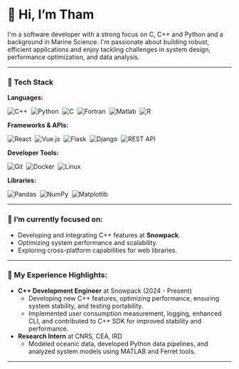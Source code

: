 # 👋 Hi, I’m Tham

I'm a software developer with a strong focus on C, C++ and Python and a background in Marine Science. I'm passionate about building robust, efficient applications and enjoy tackling challenges in system design, performance optimization, and data analysis.

---

### 🔧 Tech Stack

**Languages:**
<p>
  <img src="https://img.shields.io/badge/C%2B%2B-00599C?style=for-the-badge&logo=cplusplus&logoColor=white" alt="C++"/> 
  <img src="https://img.shields.io/badge/Python-3776AB?style=for-the-badge&logo=python&logoColor=white" alt="Python"/> 
  <img src="https://img.shields.io/badge/C-A8B9CC?style=for-the-badge&logo=c&logoColor=black" alt="C"/> 
  <img src="https://img.shields.io/badge/Fortran-734F96?style=for-the-badge&logo=fortran&logoColor=white" alt="Fortran"/> 
  <img src="https://img.shields.io/badge/Matlab-0076A8?style=for-the-badge&logo=mathworks&logoColor=white" alt="Matlab"/> 
  <img src="https://img.shields.io/badge/R-276DC3?style=for-the-badge&logo=r&logoColor=white" alt="R"/> 
</p>

**Frameworks & APIs:**
<p>
  <img src="https://img.shields.io/badge/React-61DAFB?style=for-the-badge&logo=react&logoColor=black" alt="React"/> 
  <img src="https://img.shields.io/badge/Vue.js-4FC08D?style=for-the-badge&logo=vuedotjs&logoColor=white" alt="Vue.js"/> 
  <img src="https://img.shields.io/badge/Flask-000000?style=for-the-badge&logo=flask&logoColor=white" alt="Flask"/> 
  <img src="https://img.shields.io/badge/Django-092E20?style=for-the-badge&logo=django&logoColor=white" alt="Django"/> 
  <img src="https://img.shields.io/badge/REST_API-02303A?style=for-the-badge&logo=api&logoColor=white" alt="REST API"/> 
</p>

**Developer Tools:**
<p>
  <img src="https://img.shields.io/badge/Git-F05032?style=for-the-badge&logo=git&logoColor=white" alt="Git"/> 
  <img src="https://img.shields.io/badge/Docker-2496ED?style=for-the-badge&logo=docker&logoColor=white" alt="Docker"/> 
  <img src="https://img.shields.io/badge/Linux-FCC624?style=for-the-badge&logo=linux&logoColor=black" alt="Linux"/> 
</p>

**Libraries:**
<p>
  <img src="https://img.shields.io/badge/Pandas-150458?style=for-the-badge&logo=pandas&logoColor=white" alt="Pandas"/> 
  <img src="https://img.shields.io/badge/NumPy-013243?style=for-the-badge&logo=numpy&logoColor=white" alt="NumPy"/> 
  <img src="https://img.shields.io/badge/Matplotlib-11557C?style=for-the-badge&logo=matplotlib&logoColor=white" alt="Matplotlib"/> 
</p>

---

### 🔭 I’m currently focused on:

*   Developing and integrating C++ features at **Snowpack**.
*   Optimizing system performance and scalability.
*   Exploring cross-platform capabilities for web libraries.

---

### 🌱 My Experience Highlights:

*   **C++ Development Engineer** at Snowpack (2024 - Present)
    *   Developing new C++ features, optimizing performance, ensuring system stability, and testing portability.
    *   Implemented user consumption measurement, logging, enhanced CLI, and contributed to C++ SDK for improved stability and performance.
*   **Research Intern** at CNRS, CEA, IRD
    *   Modeled oceanic data, developed Python data pipelines, and analyzed system models using MATLAB and Ferret tools.

---
